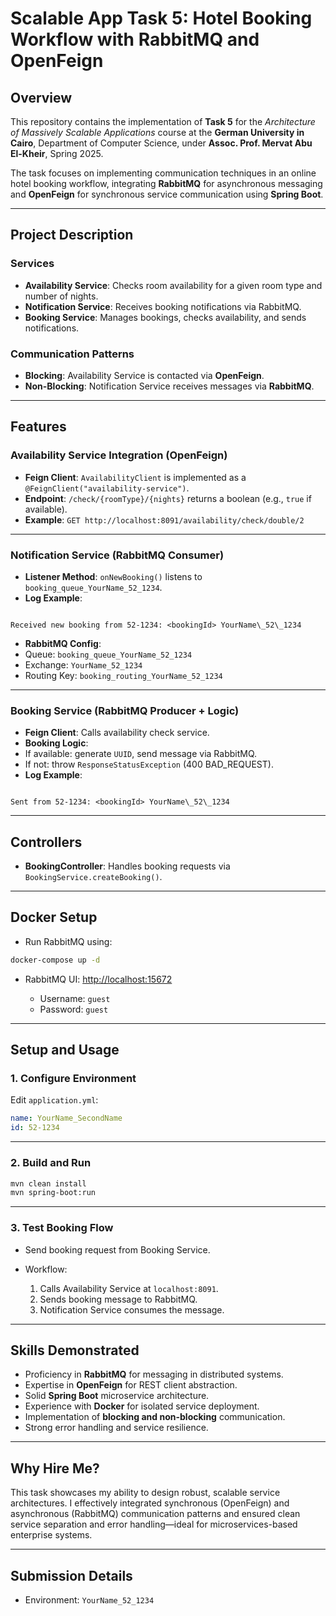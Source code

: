 # Scalable App Task 5: Hotel Booking Workflow with RabbitMQ and OpenFeign

## Overview

This repository contains the implementation of **Task 5** for the *Architecture of Massively Scalable Applications* course at the **German University in Cairo**, Department of Computer Science, under **Assoc. Prof. Mervat Abu El-Kheir**, Spring 2025.

The task focuses on implementing communication techniques in an online hotel booking workflow, integrating **RabbitMQ** for asynchronous messaging and **OpenFeign** for synchronous service communication using **Spring Boot**.

---

## Project Description

### Services

- **Availability Service**: Checks room availability for a given room type and number of nights.
- **Notification Service**: Receives booking notifications via RabbitMQ.
- **Booking Service**: Manages bookings, checks availability, and sends notifications.

### Communication Patterns

- **Blocking**: Availability Service is contacted via **OpenFeign**.
- **Non-Blocking**: Notification Service receives messages via **RabbitMQ**.

---

## Features

### Availability Service Integration (OpenFeign)

- **Feign Client**: `AvailabilityClient` is implemented as a `@FeignClient("availability-service")`.
- **Endpoint**: `/check/{roomType}/{nights}` returns a boolean (e.g., `true` if available).
- **Example**: `GET http://localhost:8091/availability/check/double/2`

---

### Notification Service (RabbitMQ Consumer)

- **Listener Method**: `onNewBooking()` listens to `booking_queue_YourName_52_1234`.
- **Log Example**:
```

Received new booking from 52-1234: <bookingId> YourName\_52\_1234

```

- **RabbitMQ Config**:
- Queue: `booking_queue_YourName_52_1234`
- Exchange: `YourName_52_1234`
- Routing Key: `booking_routing_YourName_52_1234`

---

### Booking Service (RabbitMQ Producer + Logic)

- **Feign Client**: Calls availability check service.
- **Booking Logic**:
- If available: generate `UUID`, send message via RabbitMQ.
- If not: throw `ResponseStatusException` (400 BAD_REQUEST).
- **Log Example**:
```

Sent from 52-1234: <bookingId> YourName\_52\_1234

````

---

## Controllers

- **BookingController**: Handles booking requests via `BookingService.createBooking()`.

---

## Docker Setup

- Run RabbitMQ using:
```bash
docker-compose up -d
````

* RabbitMQ UI: [http://localhost:15672](http://localhost:15672)

  * Username: `guest`
  * Password: `guest`

---

## Setup and Usage

### 1. Configure Environment

Edit `application.yml`:

```yaml
name: YourName_SecondName
id: 52-1234
```

---

### 2. Build and Run

```bash
mvn clean install
mvn spring-boot:run
```

---

### 3. Test Booking Flow

* Send booking request from Booking Service.
* Workflow:

  1. Calls Availability Service at `localhost:8091`.
  2. Sends booking message to RabbitMQ.
  3. Notification Service consumes the message.

---

## Skills Demonstrated

* Proficiency in **RabbitMQ** for messaging in distributed systems.
* Expertise in **OpenFeign** for REST client abstraction.
* Solid **Spring Boot** microservice architecture.
* Experience with **Docker** for isolated service deployment.
* Implementation of **blocking and non-blocking** communication.
* Strong error handling and service resilience.

---

## Why Hire Me?

This task showcases my ability to design robust, scalable service architectures. I effectively integrated synchronous (OpenFeign) and asynchronous (RabbitMQ) communication patterns and ensured clean service separation and error handling—ideal for microservices-based enterprise systems.

---

## Submission Details

* Environment: `YourName_52_1234`
